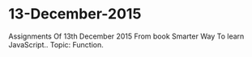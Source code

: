 # 13-December-2015
Assignments Of 13th December 2015 From book Smarter Way To learn JavaScript.. Topic: Function.
